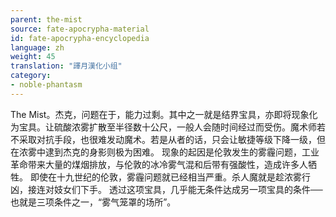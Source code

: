 ```yaml
---
parent: the-mist
source: fate-apocrypha-material
id: fate-apocrypha-encyclopedia
language: zh
weight: 45
translation: "譯月漢化小组"
category:
- noble-phantasm
---
```


The Mist。杰克，问题在于，能力过剩。其中之一就是结界宝具，亦即将现象化为宝具。让硫酸浓雾扩散至半径数十公尺，一般人会随时间经过而受伤。魔术师若不采取对抗手段，也很难发动魔术。若是从者的话，只会让敏捷等级下降一级，但在浓雾中逮到杰克的身影则极为困难。
现象的起因是伦敦发生的雾霾问题，工业革命带来大量的煤烟排放，与伦敦的冰冷雾气混和后带有强酸性，造成许多人牺牲。
即使在十九世纪的伦敦，雾霾问题就已经相当严重。杀人魔就是趁浓雾行凶，接连对妓女们下手。
透过这项宝具，几乎能无条件达成另一项宝具的条件──也就是三项条件之一，“雾气笼罩的场所”。
